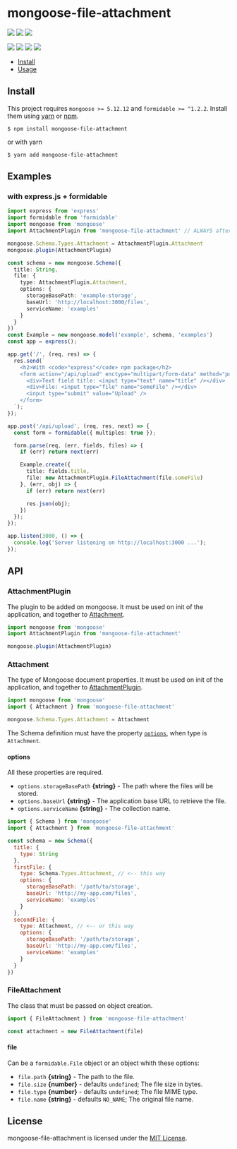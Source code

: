 # mongoose-file-attachment

[![][npmv-img]][npmv-url] [![][license-img]][license-url] [![][build-img]][build-url]

[![][npm-weekly-img]][npmv-url] [![][npm-monthly-img]][npmv-url]
[![][npm-yearly-img]][npmv-url] [![][npm-alltime-img]][npmv-url]

* [Install](#Install)
* [Usage](#usage)

## Install

This project requires `mongoose >= 5.12.12` and `formidable >= ^1.2.2`. Install them using [yarn](https://yarnpkg.com)
or [npm](https://npmjs.com).

```shell
$ npm install mongoose-file-attachment
```

or with yarn

```shell
$ yarn add mongoose-file-attachment
```

## Examples

### with express.js + formidable

```typescript
import express from 'express'
import formidable from 'formidable'
import mongoose from 'mongoose'
import AttachmentPlugin from 'mongoose-file-attachment' // ALWAYS after mongoose

mongoose.Schema.Types.Attachment = AttachmentPlugin.Attachment
mongoose.plugin(AttachmentPlugin)

const schema = new mongoose.Schema({
  title: String,
  file: {
    type: AttachmentPlugin.Attachment,
    options: {
      storageBasePath: 'example-storage',
      baseUrl: 'http://localhost:3000/files',
      serviceName: 'examples'
    }
  }
})
const Example = new mongoose.model('example', schema, 'examples')
const app = express();

app.get('/', (req, res) => {
  res.send(`
    <h2>With <code>"express"</code> npm package</h2>
    <form action="/api/upload" enctype="multipart/form-data" method="post">
      <div>Text field title: <input type="text" name="title" /></div>
      <div>File: <input type="file" name="someFile" /></div>
      <input type="submit" value="Upload" />
    </form>
  `);
});

app.post('/api/upload', (req, res, next) => {
  const form = formidable({ multiples: true });

  form.parse(req, (err, fields, files) => {
    if (err) return next(err)

    Example.create({
      title: fields.title,
      file: new AttachmentPlugin.FileAttachment(file.someFile)
    }, (err, obj) => {
      if (err) return next(err)

      res.json(obj);
    })
  });
});

app.listen(3000, () => {
  console.log('Server listening on http://localhost:3000 ...');
});
```

## API

### AttachmentPlugin

The plugin to be added on mongoose. It must be used on init of the application, and together
to [Attachment](#attachment).

```js
import mongoose from 'mongoose'
import AttachmentPlugin from 'mongoose-file-attachment'

mongoose.plugin(AttachmentPlugin)
```

### Attachment

The type of Mongoose document properties. It must be used on init of the application, and together
to [AttachmentPlugin](#attachmentplugin).

```js
import mongoose from 'mongoose'
import { Attachment } from 'mongoose-file-attachment'

mongoose.Schema.Types.Attachment = Attachment
```

The Schema definition must have the property [`options`](#options), when type is `Attachment`.

#### options

All these properties are required.

- `options.storageBasePath` **{string}** - The path where the files will be stored.
- `options.baseUrl` **{string}** - The application base URL to retrieve the file.
- `options.serviceName` **{string}** - The collection name.

```js
import { Schema } from 'mongoose'
import { Attachment } from 'mongoose-file-attachment'

const schema = new Schema({
  title: {
    type: String
  },
  firstFile: {
    type: Schema.Types.Attachment, // <-- this way
    options: {
      storageBasePath: '/path/to/storage',
      baseUrl: 'http://my-app.com/files',
      serviceName: 'examples'
    }
  },
  secondFile: {
    type: Attachment, // <-- or this way
    options: {
      storageBasePath: '/path/to/storage',
      baseUrl: 'http://my-app.com/files',
      serviceName: 'examples'
    }
  }
})
```

### FileAttachment

The class that must be passed on object creation.

```js
import { FileAttachment } from 'mongoose-file-attachment'

const attachment = new FileAttachment(file)
```

#### file

Can be a `formidable.File` object or an object whith these options:

- `file.path` **{string}** - The path to the file.
- `file.size` **{number}** - defaults `undefined`; The file size in bytes.
- `file.type` **{number}** - defaults `undefined`; The file MIME type.
- `file.name` **{string}** - defaults `NO_NAME`; The original file name.

## License

mongoose-file-attachment is licensed under the [MIT License][license-url].

<!-- LINKS -->

[npmv-img]: https://badgen.net/npm/v/mongoose-file-attachment?icon=npm

[npmv-url]: https://npmjs.org/package/mongoose-file-attachment

[npm-weekly-img]: https://badgen.net/npm/dw/mongoose-file-attachment?icon=npm&cache=300

[npm-monthly-img]: https://badgen.net/npm/dm/mongoose-file-attachment?icon=npm&cache=300

[npm-yearly-img]: https://badgen.net/npm/dy/mongoose-file-attachment?icon=npm&cache=300

[npm-alltime-img]: https://badgen.net/npm/dt/mongoose-file-attachment?icon=npm&cache=300&label=total%20downloads

[license-img]: https://badgen.net/npm/license/mongoose-file-attachment

[license-url]: https://github.com/CassianoSF/mongoose-file-attachment/blob/master/package.json

[build-img]: https://badgen.net/github/checks/CassianoSF/mongoose-file-attachment?cache=300&icon=github

[build-url]: https://github.com/CassianoSF/mongoose-file-attachment/actions
